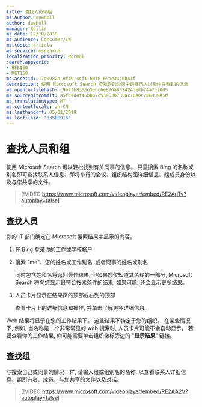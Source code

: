 ```yaml
---
title: 查找人员和组
ms.author: dawholl
author: dawholl
manager: kellis
ms.date: 12/18/2018
ms.audience: Consumer/IW
ms.topic: article
ms.service: mssearch
localization_priority: Normal
search.appverid:
- BFB160
- MET150
ms.assetid: 17c9982a-0fd9-4cf1-b010-69ae3440b41f
description: 使用 Microsoft Search 查找你的公司中的任何人以及你将看到的信息
ms.openlocfilehash: c9b71b8353e5ebc6e876a837424de8b74a7c20d5
ms.sourcegitcommit: a5fd9d4f46bbb7c539630735ac16e0c786939e5d
ms.translationtype: MT
ms.contentlocale: zh-CN
ms.lasthandoff: 05/01/2019
ms.locfileid: "33508916"
---
```

# <a name="find-people-and-groups"></a>查找人员和组

使用 Microsoft Search 可以轻松找到有关同事的信息。 只需搜索 Bing 的名称或别名即可查找联系人信息、即将举行的会议、组织结构图详细信息、组成员身份以及与您共享的文件。
  
> [!VIDEO https://www.microsoft.com/videoplayer/embed/RE2AuTv?autoplay=false]
  
## <a name="find-people"></a>查找人员

你的 IT 部门确定在 Microsoft 搜索结果中显示的内容。
  
1. 在 Bing 登录你的工作或学校帐户
    
2. 搜索 "me"、您的姓名或工作别名, 或者同事的姓名或别名
    
    同时包含姓和名将返回最佳结果, 但如果您仅知道其名称的一部分, Microsoft Search 将向您显示最符合搜索条件的结果, 如果可能, 还会显示更多结果。
    
3. 人员卡片显示在结果页的顶部或右列的顶部
    
    查看卡片上的详细信息和操作, 并单击了解更多详细信息。
    
Web 结果将显示在您的工作结果下。 这些结果不特定于您的组织。 在某些情况下, 例如, 当名称是一个非常常见的 web 搜索时, 人员卡片可能不会自动显示。 若要查看你的工作结果, 你可能需要单击组织徽标旁边的 "**显示结果**" 链接。 
  
## <a name="find-groups"></a>查找组

与搜索自己或同事的情况一样, 请输入组或组别名的名称, 以查看联系人详细信息、组所有者、成员、与您共享的文件以及对话。
  
> [!VIDEO https://www.microsoft.com/videoplayer/embed/RE2AA2V?autoplay=false]
  

  

